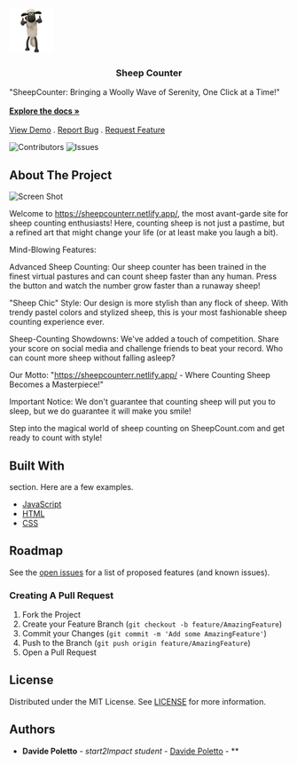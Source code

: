 <br/>
<p style= "text-align : center;"></p>
  <a href="https://github.com/davidepoletto/JavaScript-Project">
    <img src="/assets/IMG/shaunsheep.png" alt="Logo" width="80" height="80">
  </a>

  <h3 style= "text-align : center">Sheep Counter</h3>

  <p style = "text-align : center"></p>
    "SheepCounter: Bringing a Woolly Wave of Serenity, One Click at a Time!"
    <br/>
    <br/>
    <a href="https://github.com/davidepoletto/JavaScript-Project"><strong>Explore the docs »</strong></a>
    <br/>
    <br/>
    <a href="https://github.com/davidepoletto/JavaScript-Project">View Demo</a>
    .
    <a href="https://github.com/davidepoletto/JavaScript-Project/issues">Report Bug</a>
    .
    <a href="https://github.com/davidepoletto/JavaScript-Project/issues">Request Feature</a>
  </p>
</p>

![Contributors](https://img.shields.io/github/contributors/davidepoletto/JavaScript-Project?color=dark-green) ![Issues](https://img.shields.io/github/issues/davidepoletto/JavaScript-Project) 

## About The Project

![Screen Shot](/assets/IMG/screenshot.png)

Welcome to https://sheepcounterr.netlify.app/, the most avant-garde site for sheep counting enthusiasts! Here, counting sheep is not just a pastime, but a refined art that might change your life (or at least make you laugh a bit).

Mind-Blowing Features:

Advanced Sheep Counting: Our sheep counter has been trained in the finest virtual pastures and can count sheep faster than any human. Press the button and watch the number grow faster than a runaway sheep!

"Sheep Chic" Style: Our design is more stylish than any flock of sheep. With trendy pastel colors and stylized sheep, this is your most fashionable sheep counting experience ever.

Sheep-Counting Showdowns: We've added a touch of competition. Share your score on social media and challenge friends to beat your record. Who can count more sheep without falling asleep?

Our Motto:
"https://sheepcounterr.netlify.app/ - Where Counting Sheep Becomes a Masterpiece!"

Important Notice:
We don't guarantee that counting sheep will put you to sleep, but we do guarantee it will make you smile!

Step into the magical world of sheep counting on SheepCount.com and get ready to count with style!

## Built With

section. Here are a few examples.

* [JavaScript]()
* [HTML]()
* [CSS]()

## Roadmap

See the [open issues](https://github.com/davidepoletto/JavaScript-Project/issues) for a list of proposed features (and known issues).

### Creating A Pull Request

1. Fork the Project
2. Create your Feature Branch (`git checkout -b feature/AmazingFeature`)
3. Commit your Changes (`git commit -m 'Add some AmazingFeature'`)
4. Push to the Branch (`git push origin feature/AmazingFeature`)
5. Open a Pull Request

## License

Distributed under the MIT License. See [LICENSE](https://github.com/davidepoletto/JavaScript-Project/blob/main/LICENSE.md) for more information.

## Authors

* **Davide Poletto** - *start2Impact student* - [Davide Poletto](https://github.com/DavidePoletto) - **





